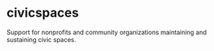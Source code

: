 # civicspaces
Support for nonprofits and community organizations maintaining and sustaining civic spaces.
